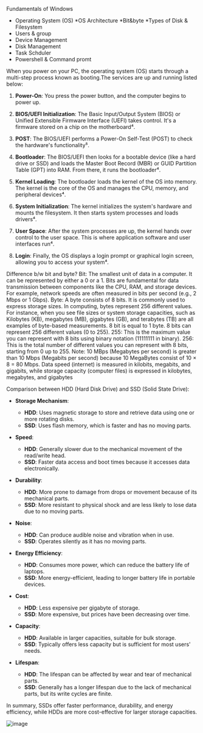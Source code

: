 Fundamentals of Windows
- Operating System (OS) *OS Architecture *Bit&byte *Types of Disk & Filesystem 
- Users & group
- Device Management
- Disk Management
- Task Schduler
- Powershell & Command promt

When you power on your PC, the operating system (OS) starts through a multi-step process known as booting.The services are up and running listed below:

1. **Power-On**: You press the power button, and the computer begins to power up.

2. **BIOS/UEFI Initialization**: The Basic Input/Output System (BIOS) or Unified Extensible Firmware Interface (UEFI) takes control. It's a firmware stored on a chip on the motherboard⁴.

3. **POST**: The BIOS/UEFI performs a Power-On Self-Test (POST) to check the hardware's functionality⁵.

4. **Bootloader**: The BIOS/UEFI then looks for a bootable device (like a hard drive or SSD) and loads the Master Boot Record (MBR) or GUID Partition Table (GPT) into RAM. From there, it runs the bootloader⁴.

5. **Kernel Loading**: The bootloader loads the kernel of the OS into memory. The kernel is the core of the OS and manages the CPU, memory, and peripheral devices⁴.

6. **System Initialization**: The kernel initializes the system's hardware and mounts the filesystem. It then starts system processes and loads drivers⁴.

7. **User Space**: After the system processes are up, the kernel hands over control to the user space. This is where application software and user interfaces run⁴.

8. **Login**: Finally, the OS displays a login prompt or graphical login screen, allowing you to access your system⁴.


Difference b/w bit and byte?
Bit: The smallest unit of data in a computer. It can be represented by either a 0 or a 1. Bits are fundamental for data transmission between components like the CPU, RAM, and storage devices. 
For example, network speeds are often measured in bits per second (e.g., 2 Mbps or 1 Gbps).
Byte: A byte consists of 8 bits. It is commonly used to express storage sizes. In computing, bytes represent 256 different values. For instance, when you see file sizes or system storage capacities, such as Kilobytes (KB), megabytes (MB), gigabytes (GB), and terabytes (TB) are all examples of byte-based measurements.
8 bit is equal to 1 byte. 8 bits can represent 256 different values (0 to 255). 
255: This is the maximum value you can represent with 8 bits using binary notation (11111111 in binary).
256: This is the total number of different values you can represent with 8 bits, starting from 0 up to 255.
Note: 10 MBps (Megabytes per second) is greater than 10 Mbps (Megabits per second) because 10 MegaBytes consist of 10 × 8 = 80 Mbps. Data speed (internet) is measured in kilobits, megabits, and gigabits, while storage capacity (computer files) is expressed in kilobytes, megabytes, and gigabytes

Comparison between HDD (Hard Disk Drive) and SSD (Solid State Drive):

- **Storage Mechanism**:
  - **HDD**: Uses magnetic storage to store and retrieve data using one or more rotating disks.
  - **SSD**: Uses flash memory, which is faster and has no moving parts.

- **Speed**:
  - **HDD**: Generally slower due to the mechanical movement of the read/write head.
  - **SSD**: Faster data access and boot times because it accesses data electronically.

- **Durability**:
  - **HDD**: More prone to damage from drops or movement because of its mechanical parts.
  - **SSD**: More resistant to physical shock and are less likely to lose data due to no moving parts.

- **Noise**:
  - **HDD**: Can produce audible noise and vibration when in use.
  - **SSD**: Operates silently as it has no moving parts.

- **Energy Efficiency**:
  - **HDD**: Consumes more power, which can reduce the battery life of laptops.
  - **SSD**: More energy-efficient, leading to longer battery life in portable devices.

- **Cost**:
  - **HDD**: Less expensive per gigabyte of storage.
  - **SSD**: More expensive, but prices have been decreasing over time.

- **Capacity**:
  - **HDD**: Available in larger capacities, suitable for bulk storage.
  - **SSD**: Typically offers less capacity but is sufficient for most users' needs.

- **Lifespan**:
  - **HDD**: The lifespan can be affected by wear and tear of mechanical parts.
  - **SSD**: Generally has a longer lifespan due to the lack of mechanical parts, but its write cycles are finite.

In summary, SSDs offer faster performance, durability, and energy efficiency, while HDDs are more cost-effective for larger storage capacities.

![image](https://github.com/NallaTeja/Basic-Concepts/assets/145950340/a661d49b-f8f6-498e-8a56-3b73c4f11dba)
